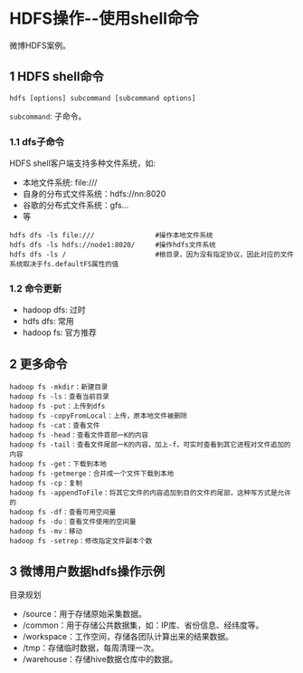# HDFS操作--使用shell命令

微博HDFS案例。

## 1 HDFS shell命令

```
hdfs [options] subcommand [subcommand options]
```

`subcommand`: 子命令。

### 1.1 dfs子命令

HDFS shell客户端支持多种文件系统，如:

* 本地文件系统: file:///
* 自身的分布式文件系统：hdfs://nn:8020
* 谷歌的分布式文件系统：gfs...
* 等

```
hdfs dfs -ls file:///               #操作本地文件系统
hdfs dfs -ls hdfs://node1:8020/     #操作hdfs文件系统
hdfs dfs -ls /                      #根目录，因为没有指定协议，因此对应的文件系统取决于fs.defaultFS属性的值
```

### 1.2 命令更新

* hadoop dfs: 过时
* hdfs dfs: 常用
* hadoop fs: 官方推荐

## 2 更多命令

```
hadoop fs -mkdir：新建目录
hadoop fs -ls：查看当前目录
hadoop fs -put：上传到dfs
hadoop fs -copyFromLocal：上传，原本地文件被删除
hadoop fs -cat：查看文件
hadoop fs -head：查看文件首部一K的内容
hadoop fs -tail：查看文件尾部一K的内容，加上-f，可实时查看到其它进程对文件追加的内容
hadoop fs -get：下载到本地
hadoop fs -getmerge：合并成一个文件下载到本地
hadoop fs -cp：复制
hadoop fs -appendToFile：将其它文件的内容追加到目的文件的尾部，这种写方式是允许的
hadoop fs -df：查看可用空间量
hadoop fs -du：查看文件使用的空间量
hadoop fs -mv：移动
hadoop fs -setrep：修改指定文件副本个数
```

## 3 微博用户数据hdfs操作示例

目录规划

* /source：用于存储原始采集数据。
* /common：用于存储公共数据集，如：IP库、省份信息、经纬度等。
* /workspace：工作空间，存储各团队计算出来的结果数据。
* /tmp：存储临时数据，每周清理一次。
* /warehouse：存储hive数据仓库中的数据。